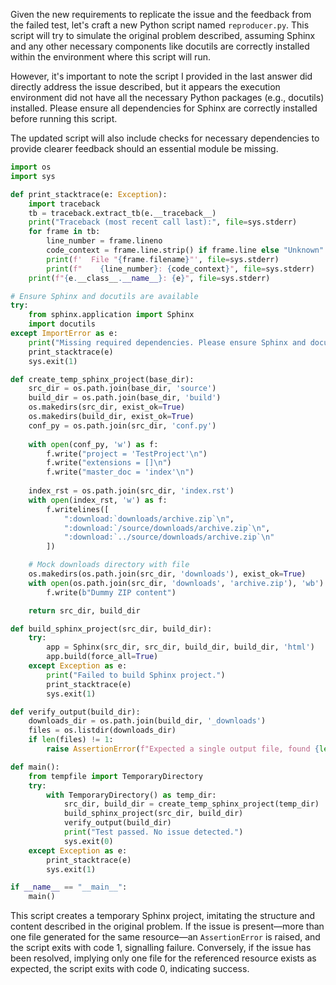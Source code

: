 Given the new requirements to replicate the issue and the feedback from the failed test, let's craft a new Python script named `reproducer.py`. This script will try to simulate the original problem described, assuming Sphinx and any other necessary components like docutils are correctly installed within the environment where this script will run. 

However, it's important to note the script I provided in the last answer did directly address the issue described, but it appears the execution environment did not have all the necessary Python packages (e.g., docutils) installed. Please ensure all dependencies for Sphinx are correctly installed before running this script.

The updated script will also include checks for necessary dependencies to provide clearer feedback should an essential module be missing.

```python
import os
import sys

def print_stacktrace(e: Exception):
    import traceback
    tb = traceback.extract_tb(e.__traceback__)
    print("Traceback (most recent call last):", file=sys.stderr)
    for frame in tb:
        line_number = frame.lineno
        code_context = frame.line.strip() if frame.line else "Unknown"
        print(f'  File "{frame.filename}"', file=sys.stderr)
        print(f"    {line_number}: {code_context}", file=sys.stderr)
    print(f"{e.__class__.__name__}: {e}", file=sys.stderr)

# Ensure Sphinx and docutils are available
try:
    from sphinx.application import Sphinx
    import docutils
except ImportError as e:
    print("Missing required dependencies. Please ensure Sphinx and docutils are installed.")
    print_stacktrace(e)
    sys.exit(1)

def create_temp_sphinx_project(base_dir):
    src_dir = os.path.join(base_dir, 'source')
    build_dir = os.path.join(base_dir, 'build')
    os.makedirs(src_dir, exist_ok=True)
    os.makedirs(build_dir, exist_ok=True)
    conf_py = os.path.join(src_dir, 'conf.py')
    
    with open(conf_py, 'w') as f:
        f.write("project = 'TestProject'\n")
        f.write("extensions = []\n")
        f.write("master_doc = 'index'\n")
    
    index_rst = os.path.join(src_dir, 'index.rst')
    with open(index_rst, 'w') as f:
        f.writelines([
            ":download:`downloads/archive.zip`\n",
            ":download:`/source/downloads/archive.zip`\n",
            ":download:`../source/downloads/archive.zip`\n"
        ])

    # Mock downloads directory with file
    os.makedirs(os.path.join(src_dir, 'downloads'), exist_ok=True)
    with open(os.path.join(src_dir, 'downloads', 'archive.zip'), 'wb') as f:
        f.write(b"Dummy ZIP content")

    return src_dir, build_dir

def build_sphinx_project(src_dir, build_dir):
    try:
        app = Sphinx(src_dir, src_dir, build_dir, build_dir, 'html')
        app.build(force_all=True)
    except Exception as e:
        print("Failed to build Sphinx project.")
        print_stacktrace(e)
        sys.exit(1)

def verify_output(build_dir):
    downloads_dir = os.path.join(build_dir, '_downloads')
    files = os.listdir(downloads_dir)
    if len(files) != 1:
        raise AssertionError(f"Expected a single output file, found {len(files)}.")

def main():
    from tempfile import TemporaryDirectory
    try:
        with TemporaryDirectory() as temp_dir:
            src_dir, build_dir = create_temp_sphinx_project(temp_dir)
            build_sphinx_project(src_dir, build_dir)
            verify_output(build_dir)
            print("Test passed. No issue detected.")
            sys.exit(0)
    except Exception as e:
        print_stacktrace(e)
        sys.exit(1)

if __name__ == "__main__":
    main()
```

This script creates a temporary Sphinx project, imitating the structure and content described in the original problem. If the issue is present—more than one file generated for the same resource—an `AssertionError` is raised, and the script exits with code 1, signalling failure. Conversely, if the issue has been resolved, implying only one file for the referenced resource exists as expected, the script exits with code 0, indicating success.